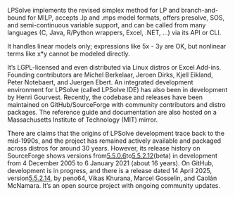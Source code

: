 LPSolve implements the revised simplex method for LP and branch-and-bound for MILP, accepts .lp and .mps model formats, offers presolve, SOS, and semi-continuous variable support, and can be called from many languages (C, Java, R/Python wrappers, Excel, .NET, …) via its API or CLI.

It handles linear models only; expressions like 5x - 3y are OK, but nonlinear terms like x*y cannot be modeled directly.

It’s LGPL-licensed and even distributed via Linux distros or Excel Add-ins. Founding contributors are Michel Berkelaar, Jeroen Dirks, Kjell Eikland, Peter Notebaert, and Juergen Ebert. An integrated development environment for LPSolve (called LPSolve IDE) has also been in development by Henri Gourvest. Recently, the codebase and releases have been maintained on GitHub/SourceForge with community contributors and distro packages. The reference guide and documentation are also hosted on a Massachusetts Institute of Technology (MIT) mirror.

There are claims that the origins of LPSolve development trace back to the mid-1990s, and the project has remained actively available and packaged across distros for around 30 years. However, its release history on SourceForge shows versions from[5.5.0.6](http://5.5.0.6/)to[5.5.2.12](http://5.5.2.12/)(beta) in development from 4 December 2005 to 6 January 2021 (about 16 years). On GitHub, development is in progress, and there is a release dated 14 April 2025, version[5.5.2.14](http://5.5.2.14/), by peno64, Vikas Khurana, Marcel Gosselin, and Caolán McNamara. It’s an open source project with ongoing community updates.
